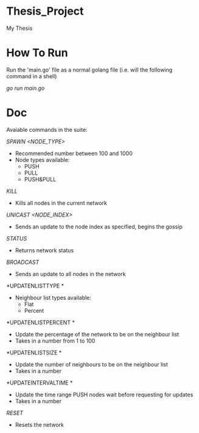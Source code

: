 # Thesis_Project
 My Thesis

# How To Run
Run the 'main.go' file as a normal golang file (i.e. will the following command in a shell)

*go run main.go*

# Doc
Avaiable commands in the suite:

*SPAWN <NUMBER> <NODE_TYPE>*
* Recommended number between 100 and 1000
* Node types available:
  * PUSH
  * PULL
  * PUSH&PULL
 
*KILL*
* Kills all nodes in the current network

*UNICAST <NODE_INDEX>*
* Sends an update to the node index as specified, begins the gossip

*STATUS*
* Returns network status

*BROADCAST*
* Sends an update to all nodes in the network

*UPDATENLISTTYPE <TYPE> *
* Neighbour list types available:
  * Flat
  * Percent
  
*UPDATENLISTPERCENT <NUMBER> *
* Update the percentage of the network to be on the neighbour list
* Takes in a number from 1 to 100
 
*UPDATENLISTSIZE <NUMBER> *
* Update the number of neighbours to be on the neighbour list
* Takes in a number
 
*UPDATEINTERVALTIME <NUMBER> *
* Update the time range PUSH nodes wait before requesting for updates
* Takes in a number
 
*RESET*
* Resets the network
